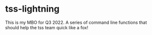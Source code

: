 # tss-lightning
This is my MBO for Q3 2022. A series of command line functions that should help the tss team quick like a fox!
